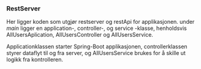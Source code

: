 ### RestServer
Her ligger koden som utgjør restserver og restApi for applikasjonen.  under *main*
ligger en application-, controller-, og service -klasse, henholdsvis AllUsersAplication, AllUsersController
og AllUsersService.

Applicationklassen starter Spring-Boot applikasjonen, controllerklassen styrer dataflyt til og fra server,
og AllUsersService brukes for å skille ut logikk fra kontrolleren.